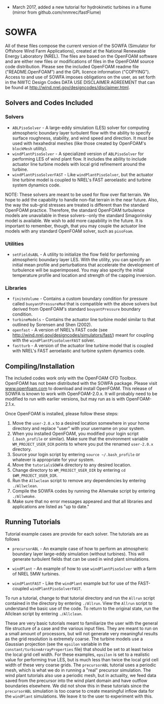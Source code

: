* March 2017, added a new tutorial for hydrokinetic turbines in a flume (mirror from github.com/nnmrec/fastFlume)

SOWFA
=====

All of these files compose the current version of the SOWFA (Simulator for 
Offshore Wind Farm Applications), created at the National Renewable Energy 
Laboratory (NREL).  The files are based on the OpenFOAM software and are 
either new files or modifications of files in the OpenFOAM source code 
distribution. Please see the included OpenFOAM readme file 
("README.OpenFOAM") and the GPL licence information ("COPYING"). Access
to and use of SOWFA imposes obligations on the user, as set forth in the 
NWTC Design Codes DATA USE DISCLAIMER AGREEMENT that can be found at
<http://wind.nrel.gov/designcodes/disclaimer.html>.


## Solvers and Codes Included

### Solvers
  * `ABLPisoSolver` - A large-eddy simulation (LES) solver for computing
    atmospheric boundary layer turbulent flow with the ability to
    specify surface roughness, stability, and wind speed and direction.
    It must be used with hexahedral meshes (like those created by
    OpenFOAM's `blockMesh` utility).
  * `windPlantPisoSolver` - A specialized version of `ABLPisoSolver` for
    performing LES of wind plant flow.  It includes the ability to
    include actuator line turbine models with local grid refinement
    around the turbine.
  * `windPlantPisoSolverFAST` - Like `windPlantPisoSolver`, but the actuator
    line turbine model is coupled to NREL's FAST aeroelastic and turbine
    system dynamics code.
    
NOTE:  These solvers are meant to be used for flow over flat terrain.
We hope to add the capability to handle non-flat terrain in the near
future.  Also, the way the sub-grid stresses are treated is different
than the standard OpenFOAM practice.  Therefore, the standard OpenFOAM
turbulence models are unavailable in these solvers--only the standard
Smagorinsky model is available.  We wish to add more capability in the
future.  It is important to remember, though, that you may couple the
actuator line models with any standard OpenFOAM solver, such as `pisoFoam`.

### Utilities
  * `setFieldsABL` - A utility to initialize the flow field for performing
    atmospheric boundary layer LES.  With the utility, you can specify
    an initial mean profile and perturbations that accelerate the
    development of turbulence will be superimposed.  You may also 
    specify the initial temperature profile and location and strength
    of the capping inversion.

### Libraries
  * `finiteVolume` - Contains a custom boundary condition for pressure
    called `buoyantPressureMod` that is compatible with the above solvers 
    but derived from OpenFOAM's standard `bouyantPressure` boundary
    condition.
  * `turbineModels` - Contains the actuator line turbine model similar
    to that outlined by Sorensen and Shen (2002).
  * `openfast` - A version of NREL's FAST code (see 
    http://wind.nrel.gov/designcodes/simulators/fast/) meant for
    coupling with the `windPlantPisoSolverFAST` solver.
  * `fastturb` - A version of the actuator line turbine model that
    is coupled with NREL's FAST aeroelastic and turbine system
    dynamics code.


## Compiling/Installation
The included codes work only with the OpenFOAM CFD Toolbox.  OpenFOAM has
not been distributed with the SOWFA package.  Please visit www.openfoam.com
to download and install OpenFOAM.  This release of SOWFA is known to work
with OpenFOAM-2.0.x.  It will probably need to be modified to run with
earlier versions, but may run as is with OpenFOAM-2.1.x.

Once OpenFOAM is installed, please follow these steps:

1.  Move the `user-2.0.x` to a desired location somewhere in your home
    directory and replace "user" with your username on your system.
2.  When you installed OpenFOAM, you modified your login script
    (`.bash_profile` or similar).  Make sure that the environment variable
    `WM_PROJECT_USER_DIR` points to where you put the renamed `user-2.0.x`
    directory.
3.  Source your login script by entering `source ~/.bash_profile` or 
    whatever is appropriate for your system.
3.  Move the `tutorialsSOWFA` directory to any desired location.
4.  Change directory to `WM_PROJECT_USER_DIR` by entering
    `cd $WM_PROJECT_USER_DIR`.
5.  Run the `Allwclean` script to remove any dependencies by entering
    `./Allwclean`.
6.  Compile the SOWFA codes by running the Allwmake script by entering
    `./Allwmake`.
7.  Make sure that no error messages appeared and that all libraries
    and applications are listed as "up to date."


## Running Tutorials
Tutorial example cases are provide for each solver. The tutorials are
as follows

  * `precursorABL` - An example case of how to perform an atmospheric
    boundary layer large-eddy simulation (without turbines).  This
    will generate turbulent fields that can be used in wind plant
    simulations.

  * `windPlant` - An example of how to use `windPlantPisoSolver` with
    a farm of NREL 5MW turbines.

  * `windPlantFAST` - Like the `windPlant` example but for use of the
    FAST-coupled `windPlantPisoSolverFAST`.

To run a tutorial, change to that tutorial directory and run the
`Allrun` script contained in the directory by entering `./Allrun`.  View
the `Allrun` script to understand the basic use of the code. To return
to the original state, run the Allclean script by entering `./Allclean`.

These are very basic tutorials meant to familiarize the user with the
general file structure of a case and the various input files.  They
are meant to run on a small amount of processors, but will not
generate very meaningful results as the grid resolution is extremely
coarse.  The turbine models use a Gaussian projection (see the
`epsilon` variable in the `constant/turbineArrayProperties` file) that
should be set to at least twice the local grid cell width.  For these
examples, `epsilon` is set to a realistic value for performing true
LES, but is much less than twice the local grid cell width of these
very coarse grids.  The `precursorABL` tutorial uses a periodic mesh,
which is what we do in running a "real" precursor simulation. The
wind plant tutorials also use a periodic mesh, but in actuality, we
feed data saved from the precursor into the wind plant domain and
have outflow boundaries elsewhere.  We did not show this in these
tutorials since the `precursorABL` simulation is too coarse to create
meaningful inflow data for the `windPlant` simulations.  We leave it to
the user to experiment with this.

